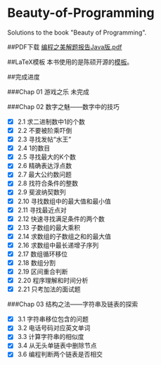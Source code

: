 Beauty-of-Programming
=====================

Solutions to the book "Beauty of Programming".

##PDF下载
<a href="https://github.com/acprimer/Beauty-of-Programming/blob/master/solutions/solutions.pdf">编程之美解题报告Java版.pdf</a>

##LaTeX模板
本书使用的是陈硕开源的[模板](https://github.com/chenshuo/typeset)。

##完成进度

###Chap 01 游戏之乐
未完成

###Chap 02 数字之魅——数字中的技巧
- [x] 2.1 求二进制数中1的个数
- [x] 2.2 不要被阶乘吓倒
- [x] 2.3 寻找发帖“水王”
- [x] 2.4 1的数目
- [x] 2.5 寻找最大的K个数
- [x] 2.6 精确表达浮点数
- [x] 2.7 最大公约数问题
- [x] 2.8 找符合条件的整数
- [x] 2.9 斐波纳契数列
- [x] 2.10 寻找数组中的最大值和最小值
- [x] 2.11 寻找最近点对
- [x] 2.12 快速寻找满足条件的两个数
- [x] 2.13 子数组的最大乘积
- [x] 2.14 求数组的子数组之和的最大值
- [x] 2.16 求数组中最长递增子序列
- [x] 2.17 数组循环移位
- [x] 2.18 数组分割
- [x] 2.19 区间重合判断
- [x] 2.20 程序理解和时间分析
- [x] 2.21 只考加法的面试题

###Chap 03 结构之法——字符串及链表的探索
- [x] 3.1 字符串移位包含的问题
- [x] 3.2 电话号码对应英文单词
- [x] 3.3 计算字符串的相似度
- [x] 3.4 从无头单链表中删除节点
- [x] 3.6 编程判断两个链表是否相交